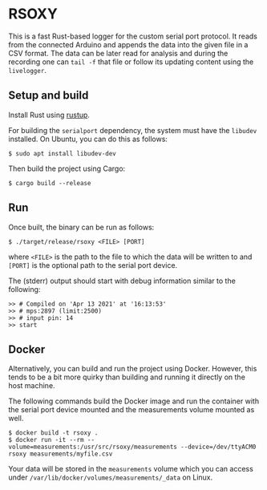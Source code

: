 # RSOXY

This is a fast Rust-based logger for the custom serial port protocol.
It reads from the connected Arduino and appends the data into the given file in a CSV format.
The data can be later read for analysis and during the recording one can `tail -f` that file or follow its updating content using the `livelogger`.


## Setup and build

Install Rust using [rustup](https://rustup.rs/).

For building the `serialport` dependency, the system must have the `libudev` installed.
On Ubuntu, you can do this as follows:

```
$ sudo apt install libudev-dev
```

Then build the project using Cargo:

```
$ cargo build --release
```


## Run

Once built, the binary can be run as follows:

```
$ ./target/release/rsoxy <FILE> [PORT]
```

where `<FILE>` is the path to the file to which the data will be written to and `[PORT]` is the optional path to the serial port device.

The (stderr) output should start with debug information similar to the following:

```
>> # Compiled on 'Apr 13 2021' at '16:13:53'
>> # mps:2897 (limit:2500)
>> # input pin: 14
>> start
```


## Docker

Alternatively, you can build and run the project using Docker. However, this tends to be a bit more quirky than building and running it directly on the host machine.

The following commands build the Docker image and run the container with the serial port device mounted and the measurements volume mounted as well.

```
$ docker build -t rsoxy .
$ docker run -it --rm --volume=measurements:/usr/src/rsoxy/measurements --device=/dev/ttyACM0 rsoxy measurements/myfile.csv
```

Your data will be stored in the `measurements` volume which you can access under `/var/lib/docker/volumes/measurements/_data` on Linux.
